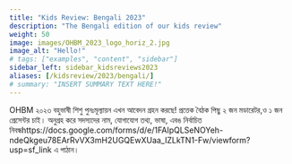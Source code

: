 ```yaml
---
title: "Kids Review: Bengali 2023"
description: "The Bengali edition of our kids review"
weight: 50
image: images/OHBM_2023_logo_horiz_2.jpg
image_alt: "Hello!"
# tags: ["examples", "content", "sidebar"]
sidebar_left: sidebar_kidsreviews2023
aliases: [/kidsreview/2023/bengali/]
# summary: "INSERT SUMMARY TEXT HERE!"
---
```


OHBM ২০২৩ বহুভাষী শিশু পুনঃমূল্যায়ন এখন আবেদন গ্রহন করছে! প্রত্তেক বৈঠক পিছু ২ জন মডারেটর,ও ১ জন প্রেসেন্টর চাই। অনুগ্রহ করে সদস্যদের নাম, যোগাযোগ তথ্য, ভাষা, এবঙ নির্বাচিত নিবন্ধhttps://docs.google.com/forms/d/e/1FAIpQLSeNOYeh-ndeQkgeu78EArRvVX3mH2UGQEwXUaa_IZLkTN1-Fw/viewform?usp=sf_link এ পাঠান। 


<!-- ## Presenters and organizers
1. Name 1 ![Example image](/images/image.png)
2. Name 2 ![Example image](/images/image.png)
3. Name 3 ![Example image](/images/image.png)
-->

<!-- ## Message from organizers
Message here
-->

<!-- Youtube link, example https://www.youtube.com/watch?v=w7Ft2ymGmfc
{{< youtube w7Ft2ymGmfc >}}
-->
